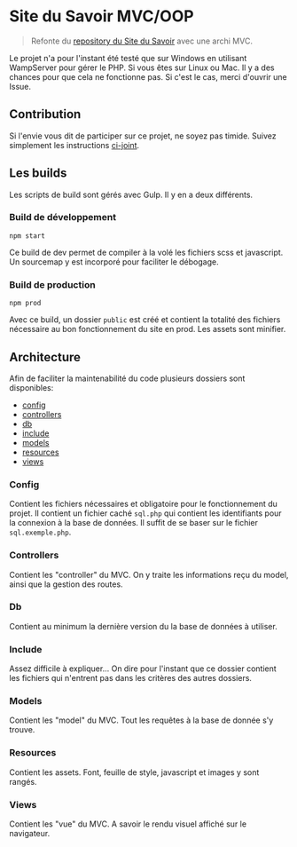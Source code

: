 # Site du Savoir MVC/OOP

> Refonte du [repository du Site du Savoir](https://github.com/malnuxstarck/Sitedusavoir) avec une archi MVC.

Le projet n'a pour l'instant été testé que sur Windows en utilisant WampServer pour gérer le PHP.
Si vous êtes sur Linux ou Mac. Il y a des chances pour que cela ne fonctionne pas. Si c'est le cas, merci d'ouvrir une Issue.


## Contribution
Si l'envie vous dit de participer sur ce projet, ne soyez pas timide. Suivez simplement les instructions [ci-joint](doc/contribution.md).

## Les builds
Les scripts de build sont gérés avec Gulp. Il y en a deux différents.

### Build de développement
```shell
npm start
```
Ce build de dev permet de compiler à la volé les fichiers scss et javascript. Un sourcemap y est incorporé pour faciliter le débogage.

### Build de production
```shell
npm prod
```
Avec ce build, un dossier `public` est créé et contient la totalité des fichiers nécessaire au bon fonctionnement du site en prod. Les assets sont minifier.


## Architecture
Afin de faciliter la maintenabilité du code plusieurs dossiers sont disponibles:
- [config](#config)
- [controllers](#controllers)
- [db](#db)
- [include](#include)
- [models](#models)
- [resources](#resources)
- [views](#views)

### Config
Contient les fichiers nécessaires et obligatoire pour le fonctionnement du projet. Il contient un fichier caché `sql.php` qui contient les identifiants pour la connexion à la base de données. Il suffit de se baser sur le fichier `sql.exemple.php`.

### Controllers
Contient les "controller" du MVC. On y traite les informations reçu du model, ainsi que la gestion des routes.

### Db
Contient au minimum la dernière version du la base de données à utiliser.

### Include
Assez difficile à expliquer... On dire pour l'instant que ce dossier contient les fichiers qui n'entrent pas dans les critères des autres dossiers.

### Models
Contient les "model" du MVC. Tout les requêtes à la base de donnée s'y trouve.

### Resources
Contient les assets. Font, feuille de style, javascript et images y sont rangés.

### Views
Contient les "vue" du MVC. A savoir le rendu visuel affiché sur le navigateur.
